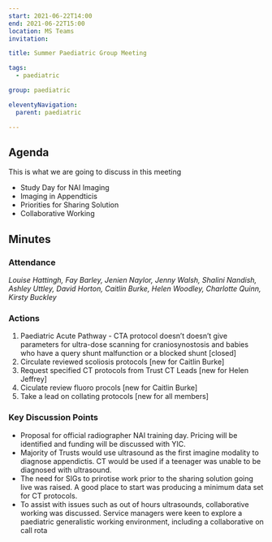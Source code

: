 ```yaml
---
start: 2021-06-22T14:00
end: 2021-06-22T15:00
location: MS Teams
invitation: 

title: Summer Paediatric Group Meeting

tags:
  - paediatric

group: paediatric

eleventyNavigation:
  parent: paediatric

---
```


## Agenda

This is what we are going to discuss in this meeting

* Study Day for NAI Imaging
* Imaging in Appendticis
* Priorities for Sharing Solution
* Collaborative Working

## Minutes

### Attendance
_Louise Hattingh, Fay Barley, Jenien Naylor, Jenny Walsh, Shalini Nandish, Ashley Uttley, David Horton, Caitlin Burke, Helen Woodley, Charlotte Quinn, Kirsty Buckley_
    
### Actions

1. Paediatric Acute Pathway - CTA protocol doesn’t doesn’t give parameters for ultra-dose scanning for craniosynostosis and babies who have a query shunt malfunction or a blocked shunt [closed]
2. Circulate reviewed scoliosis protocols [new for Caitlin Burke]
3. Request specified CT protocols from Trust CT Leads [new for Helen Jeffrey]
4. Ciculate review fluoro procols [new for Caitlin Burke]
5. Take a lead on collating protocols [new for all members]
    
### Key Discussion Points

* Proposal for official radiographer NAI training day. Pricing will be identified and funding will be discussed with YIC.
* Majority of Trusts would use ultrasound as the first imagine modality to diagnose appendictis. CT would be used if a teenager was unable to be diagnosed with ultrasound.
* The need for SIGs to prirotise work prior to the sharing solution going live was raised. A good place to start was producing a minimum data set for CT protocols.
* To assist with issues such as out of hours ultrasounds, collaborative working was discussed. Service managers were keen to explore a paediatric generalistic working environment, including a collaborative on call rota
